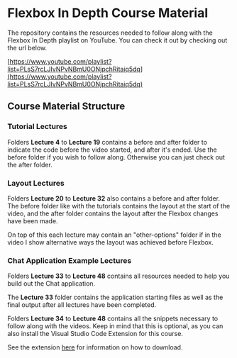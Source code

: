 # Flexbox In Depth Course Material

The repository contains the resources needed to follow along with the Flexbox In Depth playlist on YouTube. You can check it out by checking out the url below.

[https://www.youtube.com/playlist?list=PLsS7rcLJIvNPvNBmU0ONjpchRitaiq5dq](https://www.youtube.com/playlist?list=PLsS7rcLJIvNPvNBmU0ONjpchRitaiq5dq)

## Course Material Structure

### Tutorial Lectures

Folders **Lecture 4** to **Lecture 19** contains a before and after folder to indicate the code before the video started, and after it's ended. Use the before folder if you wish to follow along. Otherwise you can just check out the after folder.

### Layout Lectures

Folders **Lecture 20** to **Lecture 32** also contains a before and after folder. The before folder like with the tutorials contains the layout at the start of the video, and the after folder contains the layout after the Flexbox changes have been made.

On top of this each lecture may contain an "other-options" folder if in the video I show alternative ways the layout was achieved before Flexbox.

### Chat Application Example Lectures

Folders **Lecture 33** to **Lecture 48** contains all resources needed to help you build out the Chat application.

The **Lecture 33** folder contains the application starting files as well as the final output after all lectures have been completed.

Folders **Lecture 34** to **Lecture 48** contains all the snippets necessary to follow along with the videos. Keep in mind that this is optional, as you can also install the Visual Studio Code Extension for this course.

See the extension [here](https://marketplace.visualstudio.com/items?itemName=lyrad-digital.ld-fc-snippets) for information on how to download.